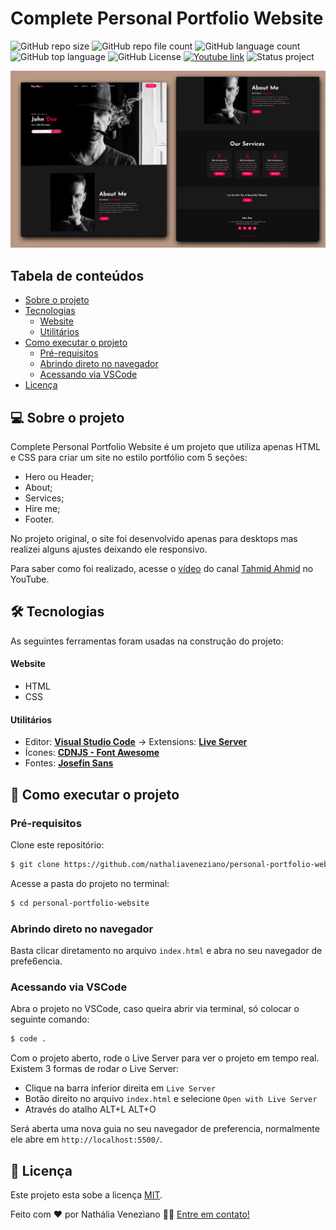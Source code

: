 # Complete Personal Portfolio Website

![GitHub repo size](https://img.shields.io/github/repo-size/nathaliaveneziano/personal-portfolio-website?style=for-the-badge)
![GitHub repo file count](https://img.shields.io/github/directory-file-count/nathaliaveneziano/personal-portfolio-website?style=for-the-badge)
![GitHub language count](https://img.shields.io/github/languages/count/nathaliaveneziano/personal-portfolio-website?style=for-the-badge)
![GitHub top language](https://img.shields.io/github/languages/top/nathaliaveneziano/personal-portfolio-website?style=for-the-badge)
![GitHub License](https://img.shields.io/github/license/nathaliaveneziano/personal-portfolio-website?style=for-the-badge)
[![Youtube link](https://img.shields.io/badge/YouTube-Tahmid%20Ahmed-ff0000?style=for-the-badge)](https://www.youtube.com/watch?v=lgeoAUvoRJU)
![Status project](https://img.shields.io/badge/Status-Concluído-2D963D?style=for-the-badge)

![Demonstração do projeto](./img/cover.webp)

## Tabela de conteúdos

<!--ts-->

- [Sobre o projeto](#-sobre-o-projeto)
- [Tecnologias](#-tecnologias)
  - [Website](#website)
  - [Utilitários](#utilitários)
- [Como executar o projeto](#-como-executar-o-projeto)
  - [Pré-requisitos](#pré-requisitos)
  - [Abrindo direto no navegador](#abrindo-direto-no-navegador)
  - [Acessando via VSCode](#acessando-via-vscode)
- [Licença](#-licença)
<!--te-->

## 💻 Sobre o projeto

Complete Personal Portfolio Website é um projeto que utiliza apenas HTML e CSS para criar um site no estilo portfólio com 5 seções:

- Hero ou Header;
- About;
- Services;
- Hire me;
- Footer.

No projeto original, o site foi desenvolvido apenas para desktops mas realizei alguns ajustes deixando ele responsivo.

Para saber como foi realizado, acesse o [vídeo](https://www.youtube.com/watch?v=lgeoAUvoRJU) do canal [Tahmid Ahmid](https://www.youtube.com/@tahmidahmed-yt) no YouTube.

## 🛠 Tecnologias

As seguintes ferramentas foram usadas na construção do projeto:

#### **Website**

- HTML
- CSS

#### **Utilitários**

- Editor: **[Visual Studio Code](https://code.visualstudio.com/)** → Extensions: **[Live Server](https://marketplace.visualstudio.com/items?itemName=ritwickdey.LiveServer)**
- Ícones: **[CDNJS - Font Awesome](https://cdnjs.cloudflare.com/ajax/libs/font-awesome/6.4.0/css/all.min.css)**
- Fontes: **[Josefin Sans](https://fonts.google.com/specimen/Josefin+Sans)**

## 🚀 Como executar o projeto

### Pré-requisitos

Clone este repositório:

```bash
$ git clone https://github.com/nathaliaveneziano/personal-portfolio-website.git
```

Acesse a pasta do projeto no terminal:

```bash
$ cd personal-portfolio-website
```

### **Abrindo direto no navegador**

Basta clicar diretamento no arquivo `index.html` e abra no seu navegador de prefe6encia.

### **Acessando via VSCode**

Abra o projeto no VSCode, caso queira abrir via terminal, só colocar o seguinte comando:

```bash
$ code .
```

Com o projeto aberto, rode o Live Server para ver o projeto em tempo real. Existem 3 formas de rodar o Live Server:

- Clique na barra inferior direita em `Live Server`
- Botão direito no arquivo `index.html` e selecione `Open with Live Server`
- Através do atalho ALT+L ALT+O

Será aberta uma nova guia no seu navegador de preferencia, normalmente ele abre em `http://localhost:5500/`.

## 📝 Licença

Este projeto esta sobe a licença [MIT](./LICENSE).

Feito com ❤️ por Nathália Veneziano 👋🏽 [Entre em contato!](https://www.linkedin.com/in/nathalia-veneziano)

